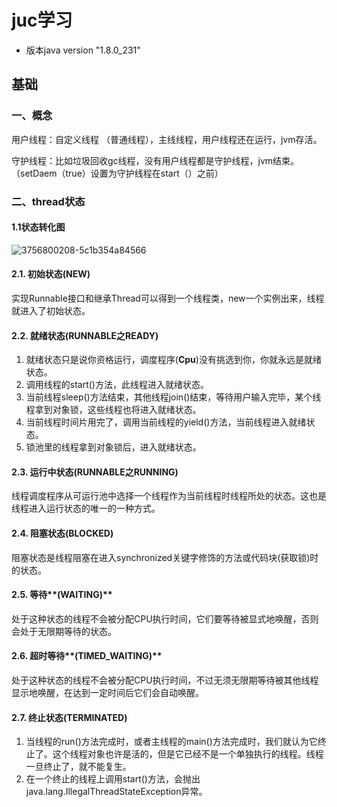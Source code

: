 # juc学习

- 版本java version "1.8.0_231"

## 基础

### 一、概念

用户线程：自定义线程 （普通线程），主线线程，用户线程还在运行，jvm存活。

守护线程：比如垃圾回收gc线程，没有用户线程都是守护线程，jvm结束。（setDaem（true）设置为守护线程在start（）之前）



### 二、thread状态

#### 1.1状态转化图

![3756800208-5c1b354a84566](../files/assets/3756800208-5c1b354a84566.jpg)

#### **2.1. 初始状态(NEW)**

实现Runnable接口和继承Thread可以得到一个线程类，new一个实例出来，线程就进入了初始状态。

#### **2.2. 就绪状态(RUNNABLE之READY)**

1. 就绪状态只是说你资格运行，调度程序(**Cpu**)没有挑选到你，你就永远是就绪状态。
2. 调用线程的start()方法，此线程进入就绪状态。
3. 当前线程sleep()方法结束，其他线程join()结束，等待用户输入完毕，某个线程拿到对象锁，这些线程也将进入就绪状态。
4. 当前线程时间片用完了，调用当前线程的yield()方法，当前线程进入就绪状态。
5. 锁池里的线程拿到对象锁后，进入就绪状态。

#### **2.3. 运行中状态(RUNNABLE之RUNNING)**

线程调度程序从可运行池中选择一个线程作为当前线程时线程所处的状态。这也是线程进入运行状态的唯一的一种方式。

#### **2.4. 阻塞状态(BLOCKED)**

阻塞状态是线程阻塞在进入synchronized关键字修饰的方法或代码块(获取锁)时的状态。

#### 2.5. 等待**(WAITING)**

处于这种状态的线程不会被分配CPU执行时间，它们要等待被显式地唤醒，否则会处于无限期等待的状态。

#### 2.6. 超时等待**(TIMED_WAITING)**

处于这种状态的线程不会被分配CPU执行时间，不过无须无限期等待被其他线程显示地唤醒，在达到一定时间后它们会自动唤醒。

#### **2.7. 终止状态(TERMINATED)**

1. 当线程的run()方法完成时，或者主线程的main()方法完成时，我们就认为它终止了。这个线程对象也许是活的，但是它已经不是一个单独执行的线程。线程一旦终止了，就不能复生。
2. 在一个终止的线程上调用start()方法，会抛出java.lang.IllegalThreadStateException异常。

### 


